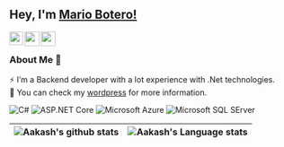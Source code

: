 ## Hey, I'm [Mario Botero!](https://www.linkedin.com/in/mariobot/) 

<a href="https://www.linkedin.com/in/mariobot/">
  <img align="left" width="24px" src="https://cdn.jsdelivr.net/npm/simple-icons@v3/icons/linkedin.svg"  />
</a>
<a href="https://twitter.com/mariobot">
  <img align="left" width="26px" src="https://cdn.jsdelivr.net/npm/simple-icons@v3/icons/twitter.svg" />
</a>
<a href="https://mariobot.wordpress.com/">
  <img align="left" width="26px" src="https://cdn.jsdelivr.net/npm/simple-icons@v3/icons/wordpress.svg" />
</a>

<br />

### About Me 🚀
⚡ I’m a Backend developer with a lot experience with .Net technologies. </br>
💬 You can check my [wordpress](https://mariobot.wordpress.com/) for more information. </br>

![C#](https://img.shields.io/badge/.NET-612078?style=flat-square&logo=.net)
![ASP.NET Core](https://img.shields.io/badge/asp.net%20core-8045C5?style=flat-square&logo=visual%20studio)
![Microsoft Azure](https://img.shields.io/badge/Azure-232F7E?style=flat-square&logo=microsoft-azure)
![Microsoft SQL SErver](https://img.shields.io/badge/Microsoft_SQL_Server-CC2927?style=flat-square&logo=microsoft-sql-server)

| ![Aakash's github stats](https://github-readme-stats.vercel.app/api?username=mariobot&show_icons=true&hide_border=true)  | ![Aakash's Language stats](https://github-readme-stats-eight-theta.vercel.app/api/top-langs/?username=mariobot&hide=java&layout=compact&langs_count=8&hide_border=true)  |
|---|---|

<br />
